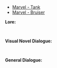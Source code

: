 - [Marvel - Tank](/pawnsBacklogged/Marvel/MarvelTank/)
- [Marvel - Bruiser](/pawnsBacklogged/Marvel/MarvelBruiser/)

**Lore:**

<br>

**Visual Novel Dialogue:**

<br>

**General Dialogue:**

<br>

